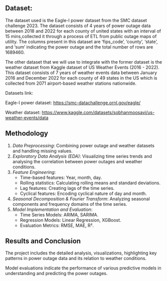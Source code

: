 
## Dataset:

The dataset used is the Eagle-I power dataset from the SMC dataset challenge 2023. 
The dataset consists of 4 years of power outage data between 2018 and 2022 for each county of united states with an interval of 15 mins,collected it through a process of ETL from public outage maps of utility. The columns present in this dataset are ‘fips_code’, ‘county’, ‘state’, and ‘sum’ 
indicating the power outage and the total number of rows are 1689460. 

The other dataset that we will use to integrate with the former dataset is the weather dataset from Kaggle dataset of US Weather Events (2016 - 2022). 
This dataset consists of 7 years of weather events data between January 2016 and December 2022 for each county of 49 states in the US
which is collected from 2071 airport-based weather stations nationwide. 

Datasets link:

Eagle-I power dataset: https://smc-datachallenge.ornl.gov/eagle/

Weather dataset: https://www.kaggle.com/datasets/sobhanmoosavi/us-weather-events/data

## Methodology
1. *Data Preprocessing*: Combining power outage and weather datasets and handling missing values.
2. *Exploratory Data Analysis (EDA)*: Visualizing time series trends and analysing the correlation between power outages and weather conditions.
3. *Feature Engineering*:
   - Time-based features: Year, month, day.
   - Rolling statistics: Calculating rolling means and standard deviations.
   - Lag features: Creating lags of the time series.
   - Cyclical features: Encoding cyclical nature of day and month.
4. *Seasonal Decomposition & Fourier Transform*: Analyzing seasonal components and frequency domains of the time series.
5. *Model Implementation and Evaluation*:
   - Time Series Models: ARIMA, SARIMA.
   - Regression Models: Linear Regression, XGBoost.
   - Evaluation Metrics: RMSE, MAE, R².

## Results and Conclusion
The project includes the detailed analysis, visualizations, highlighting key patterns in power outage data and its relation to weather conditions. 

Model evaluations indicate the performance of various predictive models in understanding and predicting the power outages.
